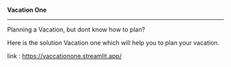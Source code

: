 **Vacation One** 
________________________________________________________________________________________________________________________________________________________________________________________________________________________

Planning a Vacation, but dont know how to plan? 

Here is the solution Vacation one which will help you to plan your vacation.

link : https://vaccationone.streamlit.app/
